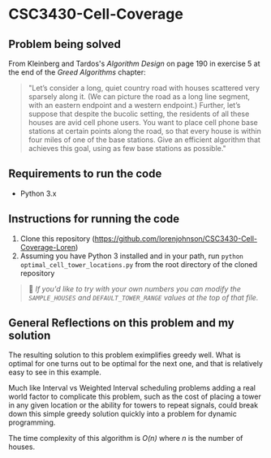 # CSC3430-Cell-Coverage

## Problem being solved

From Kleinberg and Tardos's *Algorithm Design* on page 190 in exercise 5 at the end of the *Greed Algorithms* chapter:
> "Let’s consider a long, quiet country road with houses scattered very sparsely along it. (We can picture the road as a long line segment, with an eastern endpoint and a western endpoint.) Further, let’s suppose that despite the bucolic setting, the residents of all these houses are avid cell phone users. You want to place cell phone base stations at certain points along the road, so that every house is within four miles of one of the base stations.
> Give an efficient algorithm that achieves this goal, using as few base stations as possible."

## Requirements to run the code

* Python 3.x

## Instructions for running the code

1) Clone this repository (https://github.com/lorenjohnson/CSC3430-Cell-Coverage-Loren)
2) Assuming you have Python 3 installed and in your path, run `python optimal_cell_tower_locations.py` from the root directory of the cloned repository

> 🦉 *If you'd like to try with your own numbers you can modify the `SAMPLE_HOUSES` and `DEFAULT_TOWER_RANGE` values at the top of that file.*

## General Reflections on this problem and my solution

The resulting solution to this problem eximplifies greedy well. What is optimal for one turns out to be optimal for the next one, and that is relatively easy to see in this example. 

Much like Interval vs Weighted Interval scheduling problems adding a real world factor to complicate this problem, such as the cost of placing a tower in any given location or the ability for towers to repeat signals, could break down this simple greedy solution quickly into a problem for dynamic programming.

The time complexity of this algorithm is *O(n)* where *n* is the number of houses. 
